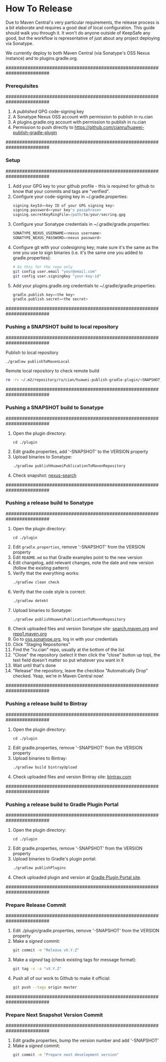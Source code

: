 How To Release
==============

Due to Maven Central's very particular requirements, the release process is a bit
elaborate and requires a good deal of local configuration.  This guide should walk
you through it.  It won't do anyone outside of KeepSafe any good, but the workflow
is representative of just about any project deploying via Sonatype.

We currently deploy to both Maven Central (via Sonatype's OSS Nexus instance) and to
plugins.gradle.org.

########################################################################
### Prerequisites
########################################################################

1. A *published* GPG code-signing key
1. A Sonatype Nexus OSS account with permission to publish in ru.cian
1. A plugins.gradle.org account with permission to publish in ru.cian
1. Permission to push directly to https://github.com/cianru/huawei-publish-gradle-plugin

########################################################################
### Setup
########################################################################

1. Add your GPG key to your github profile - this is required
   for github to know that your commits and tags are "verified".
1. Configure your code-signing key in ~/.gradle.properties:
   ```gradle
   signing.keyId=<key ID of your GPG signing key>
   signing.password=<your key's passphrase>
   signing.secretKeyRingFile=/path/to/your/secring.gpg
   ```
1. Configure your Sonatype credentials in ~/.gradle/gradle.properties:
   ```gradle
   SONATYPE_NEXUS_USERNAME=<nexus username>
   SONATYPE_NEXUS_PASSWORD=<nexus password>
   ```
1. Configure git with your codesigning key; make sure it's the same as the one
   you use to sign binaries (i.e. it's the same one you added to gradle.properties):
   ```bash
   # Do this for the repo only
   git config user.email "your@email.com"
   git config user.signingKey "your-key-id"
   ```
1. Add your plugins.gradle.org credentials to ~/.gradle/gradle.properties:
   ```gradle
   gradle.publish.key=<the key>
   gradle.publish.secret=<the secret>
   ```

########################################################################
### Pushing a SNAPSHOT build to local repository
########################################################################

Publish to local repository
```bash
./gradlew publishToMavenLocal
```

Remote local repository to check remote build
```bash
rm -rv ~/.m2/repository/ru/cian/huawei-publish-gradle-plugin/<SNAPSHOT_VERSION>
```

########################################################################
### Pushing a SNAPSHOT build to Sonatype
########################################################################
1. Open the plugin directory:
    ```
    cd ./plugin
    ```
1. Edit gradle.properties, add '-SNAPSHOT' to the VERSION property
1. Upload binaries to Sonatype:
   ```bash
   ./gradlew publishHuaweiPublicationToMavenRepository
   ```
1. Check snapshot: [nexus-search](https://oss.sonatype.org/#nexus-search;quick~ru.cian)

########################################################################
### Pushing a release build to Sonatype
########################################################################
1. Open the plugin directory:
    ```
    cd ./plugin
    ```
1. Edit `gradle.properties`, remove '-SNAPSHOT' from the VERSION property
1. Edit `README.md` so that Gradle examples point to the new version
1. Edit changelog, add relevant changes, note the date and new version (follow the existing pattern)
1. Verify that the everything works:
   ```bash
   ./gradlew clean check
   ```
1. Verify that the code style is correct:
   ```bash
   ./gradlew detekt
   ```
1. Upload binaries to Sonatype:
   ```bash
   ./gradlew publishHuaweiPublicationToMavenRepository
   ```
1. Check uploaded files and version Sonatype site: [search.maven.org](https://search.maven.org/search?q=ru.cian) 
   and [repo1.maven.org](https://repo1.maven.org/maven2/ru/cian/huawei-publish-gradle-plugin/)   
1. Go to [oss.sonatype.org](https://oss.sonatype.org), log in with your credentials
1. Click "Staging Repositories"
1. Find the "ru.cian" repo, usually at the bottom of the list
1. "Close" the repository (select it then click the "close" button up top), the text field doesn't matter so put whatever you want in it
1. Wait until that's done
1. "Release" the repository, leave the checkbox "Automatically Drop" checked. Yeap, we're in Maven Central now!

########################################################################
### Pushing a release build to Bintray
########################################################################
1. Open the plugin directory:
    ```
    cd ./plugin
    ```
1. Edit gradle.properties, remove '-SNAPSHOT' from the VERSION property
1. Upload binaries to Bintray:
   ```bash
   ./gradlew build bintrayUpload
   ```
1. Check uploaded files and version Bintray site: [bintray.com](https://bintray.com/myumatov/ru.cian/huawei-publish-gradle-plugin)   

########################################################################
### Pushing a release build to Gradle Plugin Portal
########################################################################
1. Open the plugin directory:
    ```
    cd ./plugin
    ```
1. Edit gradle.properties, remove '-SNAPSHOT' from the VERSION property
1. Upload binaries to Gradle's plugin portal:
   ```bash
   ./gradlew publishPlugins
   ```
1. Check uploaded plugin and version at [Gradle Plugin Portal site](https://plugins.gradle.org/plugin/ru.cian.huawei-publish-gradle-plugin).

########################################################################
### Prepare Release Commit
########################################################################
1. Edit ./plugin/gradle.properties, remove '-SNAPSHOT' from the VERSION property
1. Make a *signed* commit:
   ```bash
   git commit -m "Release vX.Y.Z"
   ```
1. Make a *signed* tag (check existing tags for message format):
   ```bash
   git tag -s -a "vX.Y.Z"
   ```
1. Push all of our work to Github to make it official:
   ```bash
   git push --tags origin master

########################################################################
### Prepare Next Snapshot Version Commit
########################################################################
1. Edit gradle.properties, bump the version number and add '-SNAPSHOT'
1. Make a *signed* commit:
   ```bash
   git commit -m "Prepare next development version"
   ```
